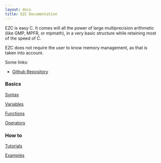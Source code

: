 ```yaml
---
layout: docs
title: EZC Documentation
---
```


EZC is easy C. It comes will all the power of large multiprecision arithmetic (like GMP, MPFR, or mpmath), in a very basic structure while retaining most of the speed of C.

EZC does not require the user to know memory management, as that is taken into account.

Some links:

  * [Github Repository](https://github.com/ChemicalDevelopment/ezc)

### Basics

[Syntax](./syntax)

[Variables](./variables)

[Functions](./functions)

[Operators](./operators)

### How to

[Tutorials](./tutorials)

[Examples](./examples)
